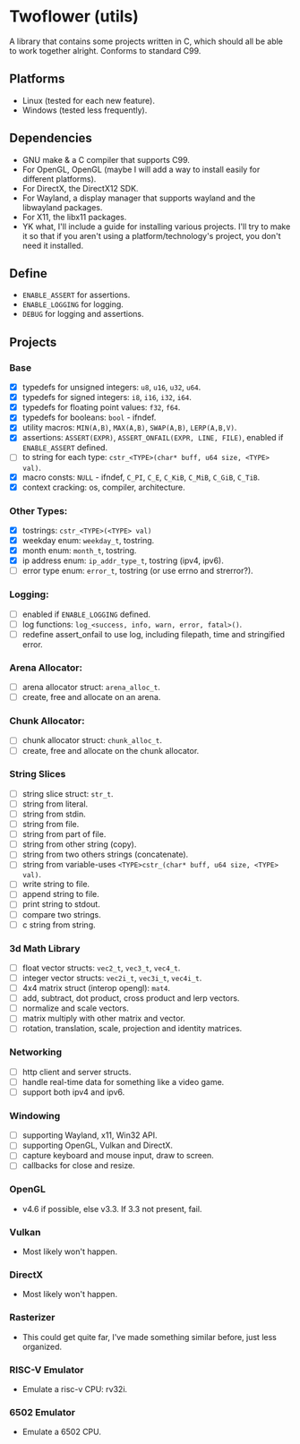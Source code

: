 # Twoflower (utils)
A library that contains some projects written in C, which should all be able to
work together alright. Conforms to standard C99.
## Platforms
- Linux (tested for each new feature).
- Windows (tested less frequently).
## Dependencies
- GNU make & a C compiler that supports C99.
- For OpenGL, OpenGL (maybe I will add a way to install easily for different
platforms).
- For DirectX, the DirectX12 SDK.
- For Wayland, a display manager that supports wayland and the libwayland
packages.
- For X11, the libx11 packages.
- YK what, I'll include a guide for installing various projects. I'll try to
make it so that if you aren't using a platform/technology's project, you don't
need it installed.
## Define
- `ENABLE_ASSERT` for assertions.
- `ENABLE_LOGGING` for logging.
- `DEBUG` for logging and assertions.
## Projects
### Base
- [x] typedefs for unsigned integers: `u8`, `u16`, `u32`, `u64`.
- [x] typedefs for signed integers: `i8`, `i16`, `i32`, `i64`.
- [x] typedefs for floating point values: `f32`, `f64`.
- [x] typedefs for booleans: `bool` - ifndef.
- [x] utility macros: `MIN(A,B)`, `MAX(A,B)`, `SWAP(A,B)`, `LERP(A,B,V)`.
- [x] assertions: `ASSERT(EXPR)`, `ASSERT_ONFAIL(EXPR, LINE, FILE)`, enabled if
`ENABLE_ASSERT` defined.
- [ ] to string for each type: `cstr_<TYPE>(char* buff, u64 size, <TYPE> val)`.
- [x] macro consts: `NULL` - ifndef, `C_PI`, `C_E`, `C_KiB`, `C_MiB`, `C_GiB`,
`C_TiB`.
- [x] context cracking: os, compiler, architecture.
### Other Types:
- [x] tostrings: `cstr_<TYPE>(<TYPE> val)`
- [x] weekday enum: `weekday_t`, tostring.
- [x] month enum: `month_t`, tostring.
- [x] ip address enum: `ip_addr_type_t`, tostring (ipv4, ipv6).
- [ ] error type enum: `error_t`, tostring (or use errno and strerror?).
### Logging:
- [ ] enabled if `ENABLE_LOGGING` defined.
- [ ] log functions: `log_<success, info, warn, error, fatal>()`.
- [ ] redefine assert_onfail to use log, including filepath, time and stringified
error.
### Arena Allocator:
- [ ] arena allocator struct: `arena_alloc_t`.
- [ ] create, free and allocate on an arena.
### Chunk Allocator:
- [ ] chunk allocator struct: `chunk_alloc_t`.
- [ ] create, free and allocate on the chunk allocator.
### String Slices
- [ ] string slice struct: `str_t`.
- [ ] string from literal.
- [ ] string from stdin.
- [ ] string from file.
- [ ] string from part of file.
- [ ] string from other string (copy).
- [ ] string from two others strings (concatenate).
- [ ] string from variable-uses `<TYPE>cstr_(char* buff, u64 size, <TYPE> val)`.
- [ ] write string to file.
- [ ] append string to file.
- [ ] print string to stdout.
- [ ] compare two strings.
- [ ] c string from string.
### 3d Math Library
- [ ] float vector structs: `vec2_t`, `vec3_t`, `vec4_t`.
- [ ] integer vector structs: `vec2i_t`, `vec3i_t`, `vec4i_t`.
- [ ] 4x4 matrix struct (interop opengl): `mat4`.
- [ ] add, subtract, dot product, cross product and lerp vectors.
- [ ] normalize and scale vectors.
- [ ] matrix multiply with other matrix and vector.
- [ ] rotation, translation, scale, projection and identity matrices.
### Networking
- [ ] http client and server structs.
- [ ] handle real-time data for something like a video game.
- [ ] support both ipv4 and ipv6.
### Windowing
- [ ] supporting Wayland, x11, Win32 API.
- [ ] supporting OpenGL, Vulkan and DirectX.
- [ ] capture keyboard and mouse input, draw to screen.
- [ ] callbacks for close and resize.
### OpenGL
- v4.6 if possible, else v3.3. If 3.3 not present, fail.
### Vulkan
- Most likely won't happen.
### DirectX
- Most likely won't happen.
### Rasterizer
- This could get quite far, I've made something similar before, just less
organized.
### RISC-V Emulator
- Emulate a risc-v CPU: rv32i.
### 6502 Emulator
- Emulate a 6502 CPU.
